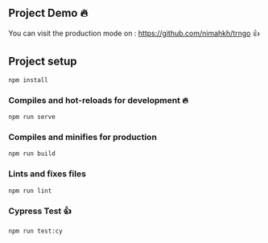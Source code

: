 ## Project Demo :fire:
You can visit the production mode on : https://github.com/nimahkh/trngo  :+1:

## Project setup
```
npm install
```

### Compiles and hot-reloads for development :fire:
```
npm run serve
```

### Compiles and minifies for production
```
npm run build
```

### Lints and fixes files
```
npm run lint
```

### Cypress Test :+1:
```
npm run test:cy
```
